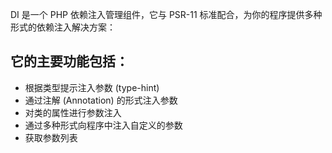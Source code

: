 DI 是一个 PHP 依赖注入管理组件，它与 PSR-11 标准配合，为你的程序提供多种形式的依赖注入解决方案：

## 它的主要功能包括：
- 根据类型提示注入参数 (type-hint)
- 通过注解 (Annotation) 的形式注入参数
- 对类的属性进行参数注入
- 通过多种形式向程序中注入自定义的参数
- 获取参数列表

